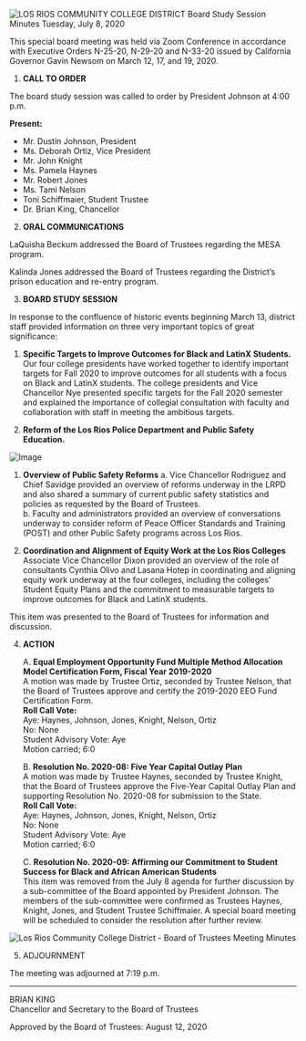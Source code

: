 <!-- Page 1 -->
![LOS RIOS COMMUNITY COLLEGE DISTRICT Board Study Session Minutes Tuesday, July 8, 2020](https://via.placeholder.com/993x768)

This special board meeting was held via Zoom Conference in accordance with Executive Orders N-25-20, N-29-20 and N-33-20 issued by California Governor Gavin Newsom on March 12, 17, and 19, 2020.

1. **CALL TO ORDER**

The board study session was called to order by President Johnson at 4:00 p.m.

**Present:**
- Mr. Dustin Johnson, President
- Ms. Deborah Ortiz, Vice President
- Mr. John Knight
- Ms. Pamela Haynes
- Mr. Robert Jones
- Ms. Tami Nelson
- Toni Schiffmaier, Student Trustee
- Dr. Brian King, Chancellor

2. **ORAL COMMUNICATIONS**

LaQuisha Beckum addressed the Board of Trustees regarding the MESA program.

Kalinda Jones addressed the Board of Trustees regarding the District’s prison education and re-entry program.

3. **BOARD STUDY SESSION**

In response to the confluence of historic events beginning March 13, district staff provided information on three very important topics of great significance:

1. **Specific Targets to Improve Outcomes for Black and LatinX Students.** Our four college presidents have worked together to identify important targets for Fall 2020 to improve outcomes for all students with a focus on Black and LatinX students. The college presidents and Vice Chancellor Nye presented specific targets for the Fall 2020 semester and explained the importance of collegial consultation with faculty and collaboration with staff in meeting the ambitious targets.

2. **Reform of the Los Rios Police Department and Public Safety Education.**
<!-- Page 2 -->
![Image](https://via.placeholder.com/768x993.png?text=Image+Not+Available)

1. **Overview of Public Safety Reforms**
   a. Vice Chancellor Rodriguez and Chief Savidge provided an overview of reforms underway in the LRPD and also shared a summary of current public safety statistics and policies as requested by the Board of Trustees.  
   b. Faculty and administrators provided an overview of conversations underway to consider reform of Peace Officer Standards and Training (POST) and other Public Safety programs across Los Rios.

2. **Coordination and Alignment of Equity Work at the Los Rios Colleges**  
   Associate Vice Chancellor Dixon provided an overview of the role of consultants Cynthia Olivo and Lasana Hotep in coordinating and aligning equity work underway at the four colleges, including the colleges’ Student Equity Plans and the commitment to measurable targets to improve outcomes for Black and LatinX students.

This item was presented to the Board of Trustees for information and discussion.

4. **ACTION**

   A. **Equal Employment Opportunity Fund Multiple Method Allocation Model Certification Form, Fiscal Year 2019-2020**  
   A motion was made by Trustee Ortiz, seconded by Trustee Nelson, that the Board of Trustees approve and certify the 2019-2020 EEO Fund Certification Form.  
   **Roll Call Vote:**  
   Aye: Haynes, Johnson, Jones, Knight, Nelson, Ortiz  
   No: None  
   Student Advisory Vote: Aye  
   Motion carried; 6:0

   B. **Resolution No. 2020-08: Five Year Capital Outlay Plan**  
   A motion was made by Trustee Haynes, seconded by Trustee Knight, that the Board of Trustees approve the Five-Year Capital Outlay Plan and supporting Resolution No. 2020-08 for submission to the State.  
   **Roll Call Vote:**  
   Aye: Haynes, Johnson, Jones, Knight, Nelson, Ortiz  
   No: None  
   Student Advisory Vote: Aye  
   Motion carried; 6:0

   C. **Resolution No. 2020-09: Affirming our Commitment to Student Success for Black and African American Students**  
   This item was removed from the July 8 agenda for further discussion by a sub-committee of the Board appointed by President Johnson. The members of the sub-committee were confirmed as Trustees Haynes, Knight, Jones, and Student Trustee Schiffmaier. A special board meeting will be scheduled to consider the resolution after further review.
<!-- Page 3 -->
![Los Rios Community College District - Board of Trustees Meeting Minutes](https://via.placeholder.com/993x768.png?text=Los+Rios+Community+College+District+-+Board+of+Trustees+Meeting+Minutes)

5. ADJOURNMENT

The meeting was adjourned at 7:19 p.m.

---

BRIAN KING  
Chancellor and Secretary to the Board of Trustees  

Approved by the Board of Trustees: August 12, 2020
